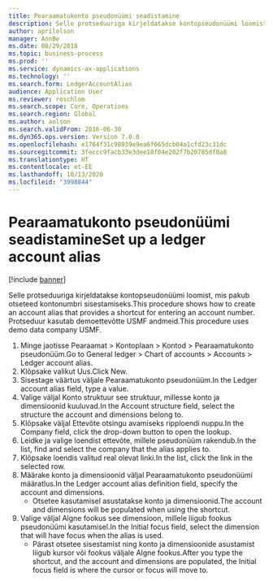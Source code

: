```yaml
---
title: Pearaamatukonto pseudonüümi seadistamine
description: Selle protseduuriga kirjeldatakse kontopseudonüümi loomist, mis pakub otseteed kontonumbri sisestamiseks.
author: aprilolson
manager: AnnBe
ms.date: 08/29/2018
ms.topic: business-process
ms.prod: ''
ms.service: dynamics-ax-applications
ms.technology: ''
ms.search.form: LedgerAccountAlias
audience: Application User
ms.reviewer: roschlom
ms.search.scope: Core, Operations
ms.search.region: Global
ms.author: aolson
ms.search.validFrom: 2016-06-30
ms.dyn365.ops.version: Version 7.0.0
ms.openlocfilehash: e1764f31c98039e9ea6f665dcb04a1cfd23c31dc
ms.sourcegitcommit: 3feccc9facb33e3dee18f04e202f7b20785df0a8
ms.translationtype: HT
ms.contentlocale: et-EE
ms.lasthandoff: 10/13/2020
ms.locfileid: "3998844"
---
```

# <a name="set-up-a-ledger-account-alias"></a><span data-ttu-id="42280-103">Pearaamatukonto pseudonüümi seadistamine</span><span class="sxs-lookup"><span data-stu-id="42280-103">Set up a ledger account alias</span></span>

[!include [banner](../../includes/banner.md)]

<span data-ttu-id="42280-104">Selle protseduuriga kirjeldatakse kontopseudonüümi loomist, mis pakub otseteed kontonumbri sisestamiseks.</span><span class="sxs-lookup"><span data-stu-id="42280-104">This procedure shows how to create an account alias that provides a shortcut for entering an account number.</span></span> <span data-ttu-id="42280-105">Protseduur kasutab demoettevõtte USMF andmeid.</span><span class="sxs-lookup"><span data-stu-id="42280-105">This procedure uses demo data company USMF.</span></span>

1. <span data-ttu-id="42280-106">Minge jaotisse Pearaamat > Kontoplaan > Kontod > Pearaamatukonto pseudonüüm.</span><span class="sxs-lookup"><span data-stu-id="42280-106">Go to General ledger > Chart of accounts > Accounts > Ledger account alias.</span></span>
2. <span data-ttu-id="42280-107">Klõpsake valikut Uus.</span><span class="sxs-lookup"><span data-stu-id="42280-107">Click New.</span></span>
3. <span data-ttu-id="42280-108">Sisestage väärtus väljale Pearaamatukonto pseudonüüm.</span><span class="sxs-lookup"><span data-stu-id="42280-108">In the Ledger account alias field, type a value.</span></span>
4. <span data-ttu-id="42280-109">Valige väljal Konto struktuur see struktuur, millesse konto ja dimensioonid kuuluvad.</span><span class="sxs-lookup"><span data-stu-id="42280-109">In the Account structure field, select the structure the account and dimensions belong to.</span></span>
5. <span data-ttu-id="42280-110">Klõpsake väljal Ettevõte otsingu avamiseks ripploendi nuppu.</span><span class="sxs-lookup"><span data-stu-id="42280-110">In the Company field, click the drop-down button to open the lookup.</span></span>
6. <span data-ttu-id="42280-111">Leidke ja valige loendist ettevõte, millele pseudonüüm rakendub.</span><span class="sxs-lookup"><span data-stu-id="42280-111">In the list, find and select the company that the alias applies to.</span></span>
7. <span data-ttu-id="42280-112">Klõpsake loendis valitud real olevat linki.</span><span class="sxs-lookup"><span data-stu-id="42280-112">In the list, click the link in the selected row.</span></span>
8. <span data-ttu-id="42280-113">Määrake konto ja dimensioonid väljal Pearaamatukonto pseudonüümi määratlus.</span><span class="sxs-lookup"><span data-stu-id="42280-113">In the Ledger account alias definition field, specify the account and dimensions.</span></span>
    * <span data-ttu-id="42280-114">Otsetee kasutamisel asustatakse konto ja dimensioonid.</span><span class="sxs-lookup"><span data-stu-id="42280-114">The account and dimensions will be populated when using the shortcut.</span></span>  
9. <span data-ttu-id="42280-115">Valige väljal Algne fookus see dimensioon, millele liigub fookus pseudonüümi kasutamisel.</span><span class="sxs-lookup"><span data-stu-id="42280-115">In the Initial focus field, select the dimension that will have focus when the alias is used.</span></span>
    * <span data-ttu-id="42280-116">Pärast otsetee sisestamist ning konto ja dimensioonide asustamist liigub kursor või fookus väljale Algne fookus.</span><span class="sxs-lookup"><span data-stu-id="42280-116">After you type the shortcut, and the account and dimensions are populated, the Initial focus field is where the cursor or focus will move to.</span></span>  


